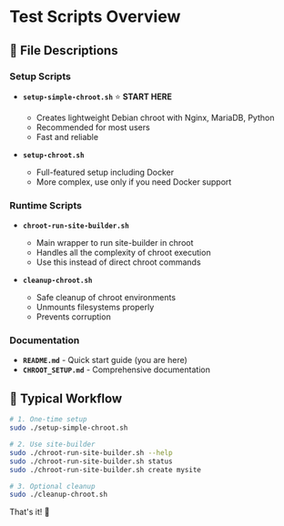# Test Scripts Overview

## 📄 File Descriptions

### Setup Scripts
- **`setup-simple-chroot.sh`** ⭐ **START HERE**
  - Creates lightweight Debian chroot with Nginx, MariaDB, Python
  - Recommended for most users
  - Fast and reliable

- **`setup-chroot.sh`** 
  - Full-featured setup including Docker
  - More complex, use only if you need Docker support

### Runtime Scripts
- **`chroot-run-site-builder.sh`**
  - Main wrapper to run site-builder in chroot
  - Handles all the complexity of chroot execution
  - Use this instead of direct chroot commands

- **`cleanup-chroot.sh`**
  - Safe cleanup of chroot environments
  - Unmounts filesystems properly
  - Prevents corruption

### Documentation
- **`README.md`** - Quick start guide (you are here)
- **`CHROOT_SETUP.md`** - Comprehensive documentation

## 🚀 Typical Workflow

```bash
# 1. One-time setup
sudo ./setup-simple-chroot.sh

# 2. Use site-builder
sudo ./chroot-run-site-builder.sh --help
sudo ./chroot-run-site-builder.sh status
sudo ./chroot-run-site-builder.sh create mysite

# 3. Optional cleanup
sudo ./cleanup-chroot.sh
```

That's it! 🎉
